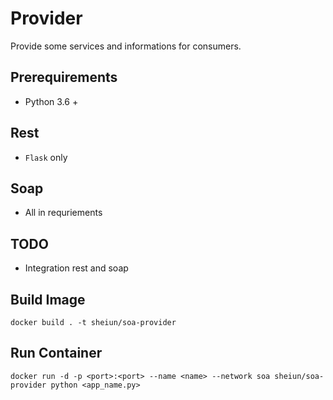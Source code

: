# Provider

Provide some services and informations for consumers.

## Prerequirements

- Python 3.6 +

## Rest

- `Flask` only

## Soap

- All in requriements

## TODO

- Integration rest and soap

## Build Image

```shell
docker build . -t sheiun/soa-provider
```

## Run Container

```shell
docker run -d -p <port>:<port> --name <name> --network soa sheiun/soa-provider python <app_name.py>
```

